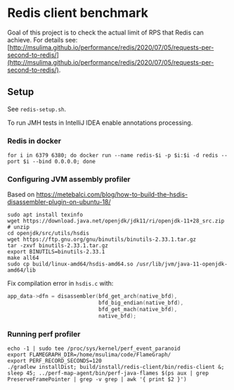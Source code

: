# Redis client benchmark

Goal of this project is to check the actual limit of RPS that Redis can achieve.
For details see: [http://msulima.github.io/performance/redis/2020/07/05/requests-per-second-to-redis/](http://msulima.github.io/performance/redis/2020/07/05/requests-per-second-to-redis/).

## Setup

See `redis-setup.sh`.

To run JMH tests in IntelliJ IDEA enable annotations processing.

### Redis in docker

```shell script
for i in 6379 6380; do docker run --name redis-$i -p $i:$i -d redis --port $i --bind 0.0.0.0; done
```

### Configuring JVM assembly profiler

Based on https://metebalci.com/blog/how-to-build-the-hsdis-disassembler-plugin-on-ubuntu-18/

```shell script
sudo apt install texinfo
wget https://download.java.net/openjdk/jdk11/ri/openjdk-11+28_src.zip
# unzip
cd openjdk/src/utils/hsdis
wget https://ftp.gnu.org/gnu/binutils/binutils-2.33.1.tar.gz
tar -zxvf binutils-2.33.1.tar.gz
export BINUTILS=binutils-2.33.1
make all64
sudo cp build/linux-amd64/hsdis-amd64.so /usr/lib/jvm/java-11-openjdk-amd64/lib
```

Fix compilation error in `hsdis.c` with:
```c
app_data->dfn = disassembler(bfd_get_arch(native_bfd),
                             bfd_big_endian(native_bfd),
                             bfd_get_mach(native_bfd),
                             native_bfd);
```

### Running perf profiler

```shell script
echo -1 | sudo tee /proc/sys/kernel/perf_event_paranoid
export FLAMEGRAPH_DIR=/home/msulima/code/FlameGraph/
export PERF_RECORD_SECONDS=120
./gradlew installDist; build/install/redis-client/bin/redis-client &; sleep 45; ../perf-map-agent/bin/perf-java-flames $(ps aux | grep PreserveFramePointer | grep -v grep | awk '{ print $2 }')
```
